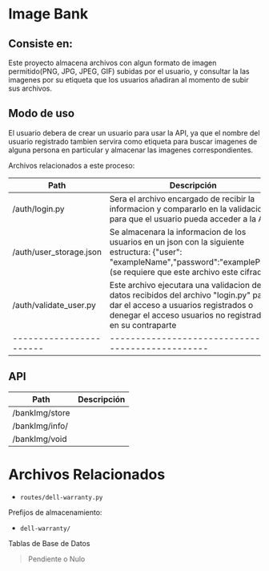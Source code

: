 # Image Bank
## Consiste en:

Este proyecto almacena archivos con algun formato de imagen permitido(PNG, JPG, JPEG, GIF) subidas por el usuario, y consultar la las imagenes por su etiqueta que los usuarios añadiran al momento de subir sus archivos.

## Modo de uso

El usuario debera de crear un usuario para usar la API, ya que el nombre del usuario registrado tambien servira como etiqueta para buscar imagenes de alguna persona en particular y almacenar las imagenes correspondientes.

Archivos relacionados a este proceso:

| Path                    | Descripción                                         |
| ----------------------- | --------------------------------------------------- |
| /auth/login.py          | Sera el archivo encargado de recibir la informacion y compararlo en la validacion para que el usuario pueda acceder a la API                           |
| /auth/user_storage.json | Se almacenara la informacion de los usuarios en un json con la siguiente estructura: {"user": "exampleName","password":"examplePass" (se requiere que este archivo este cifrado.)    |
| /auth/validate_user.py  | Este archivo ejecutara una validacion de los datos recibidos del archivo "login.py" para dar el acceso a usuarios registrados o denegar el acceso usuarios no registrados en su contraparte |
| ----------------------- | --------------------------------------------------- |

## API

| Path                  | Descripción |
| --------------------- | ----------- |
| /bankImg/store           |             |
| /bankImg/info/<id>       |             |
| /bankImg/void            |             |


# Archivos Relacionados

 - `routes/dell-warranty.py`

Prefijos de almacenamiento:

 - `dell-warranty/`

Tablas de Base de Datos

> Pendiente o Nulo
